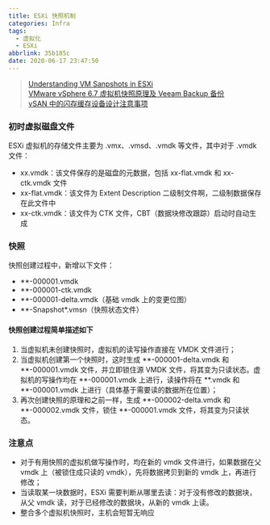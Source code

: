 ```yaml
---
title: ESXi 快照机制
categories: Infra
tags:
  - 虚拟化
  - ESXi
abbrlink: 35b185c
date: 2020-06-17 23:47:50
---
```

> [Understanding VM Sanpshots in ESXi](https://kb.vmware.com/s/article/1015180)</br>
[VMware vSphere 6.7 虚拟机快照原理及 Veeam Backup 备份](https://kknews.cc/code/y5pnlkj.html)</br>
[vSAN 中的闪存缓存设备设计注意事项](https://docs.vmware.com/cn/VMware-vSphere/6.5/com.vmware.vsphere.virtualsan.doc/GUID-1D6AD25A-459A-43D6-8FF5-52475499D6A2.html)

### 初时虚拟磁盘文件
ESXi 虚拟机的存储文件主要为 .vmx、.vmsd、.vmdk 等文件，其中对于 .vmdk 文件：

* xx.vmdk：该文件保存的是磁盘的元数据，包括 xx-flat.vmdk 和 xx-ctk.vmdk 文件
* xx-flat.vmdk：该文件为 Extent Description 二级制文件啊，二级制数据保存在此文件中
* xx-ctk.vmdk：该文件为 CTK 文件，CBT（数据块修改跟踪）启动时自动生成

### 快照
快照创建过程中，新增以下文件：

* **-000001.vmdk
* **-000001-ctk.vmdk
* **-000001-delta.vmdk（基础 vmdk 上的变更位图）
* **-Snapshot\*.vmsn（快照状态文件）

#### 快照创建过程简单描述如下
1. 当虚拟机未创建快照时，虚拟机的读写操作直接在 VMDK 文件进行；
2. 当虚拟机创建第一个快照时，这时生成 **-000001-delta.vmdk 和 **-000001.vmdk 文件，并立即锁住源 VMDK 文件，将其变为只读状态。虚拟机的写操作均在 **-000001.vmdk 上进行，读操作将在 **.vmdk 和 **-000001.vmdk 上进行（具体基于需要读的数据所在位置）；
3. 再次创建快照的原理和之前一样，生成 **-000002-delta.vmdk 和 **-000002.vmdk 文件，锁住 **-000001.vmdk 文件，将其变为只读状态。

### 注意点
* 对于有用快照的虚拟机做写操作时，均在新的 vmdk 文件进行，如果数据在父 vmdk 上（被锁住成只读的 vmdk），先将数据拷贝到新的 vmdk 上，再进行修改；
* 当读取某一块数据时，ESXi 需要判断从哪里去读：对于没有修改的数据块，从父 vmdk 读，对于已经修改的数据块，从新的 vmdk 上读。
* 整合多个虚拟机快照时，主机会短暂无响应
